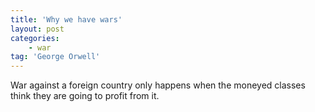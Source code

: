 ```yaml
---
title: 'Why we have wars'
layout: post
categories:
    - war
tag: 'George Orwell'
---
```


War against a foreign country only happens when the moneyed classes think they are going to profit from it.